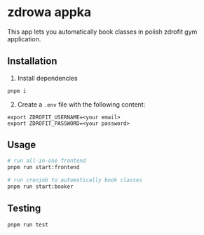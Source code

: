 # zdrowa appka

This app lets you automatically book classes in polish zdrofit gym application.

## Installation

1. Install dependencies

```bash
pnpm i
```

2. Create a `.env` file with the following content:

```env
export ZDROFIT_USERNAME=<your email>
export ZDROFIT_PASSWORD=<your password>
```

## Usage

```bash
# run all-in-one frontend
pnpm run start:frontend

# run cronjob to automatically book classes
pnpm run start:booker
```

## Testing

```bash
pnpm run test
```
